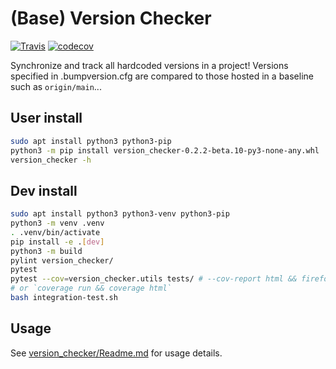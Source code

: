 # (Base) Version Checker

[![Travis](https://img.shields.io/travis/kmfarley11/version-checker/main.svg?logo=travis)](https://travis-ci.com/kmfarley11/version-checker)
[![codecov](https://codecov.io/gh/kmfarley11/version-checker/branch/main/graph/badge.svg?token=IG1MO377GJ)](https://codecov.io/gh/kmfarley11/version-checker)

Synchronize and track all hardcoded versions in a project!
Versions specified in .bumpversion.cfg are compared to those hosted in a baseline such as `origin/main`...

## User install
```bash
sudo apt install python3 python3-pip
python3 -m pip install version_checker-0.2.2-beta.10-py3-none-any.whl
version_checker -h
```

## Dev install
```bash
sudo apt install python3 python3-venv python3-pip
python3 -m venv .venv
. .venv/bin/activate
pip install -e .[dev]
python3 -m build
pylint version_checker/
pytest
pytest --cov=version_checker.utils tests/ # --cov-report html && firefox htmlcov/index.html
# or `coverage run && coverage html`
bash integration-test.sh
```

## Usage
See [version_checker/Readme.md](version_checker/Readme.md) for usage details.
